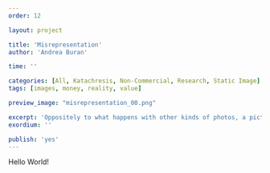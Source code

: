 ```yaml
---
order: 12

layout: project

title: 'Misrepresentation'
author: 'Andrea Buran'

time: ''

categories: [All, Katachresis, Non-Commercial, Research, Static Image]
tags: [images, money, reality, value]

preview_image: "misrepresentation_00.png"

excerpt: 'Oppositely to what happens with other kinds of photos, a picture of money is perceived immediately as a mere object and not as a window on reality.'
exordium: ''

publish: 'yes'
---
```


Hello World!